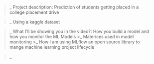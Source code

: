 >_ Project description: Prediction of students getting placed in a college placement drive

>_ Using a kaggle dataset

>_ What I'll be showing you in the video?: How you build a model and how you monitor the ML Models
    >_ Materices used in model monitoring
    >_ How I am using MLflow an open source library to mange machine learning project lifecycle

>_              